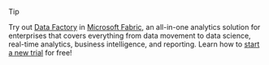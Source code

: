 > [!TIP]
> Try out [Data Factory]() in [Microsoft Fabric](/fabric/get-started/microsoft-fabric-overview.md), an all-in-one analytics solution for enterprises that covers everything from data movement to data science, real-time analytics, business intelligence, and reporting. Learn how to [start a new trial](/fabric/get-started/fabric-trial.md) for free!
